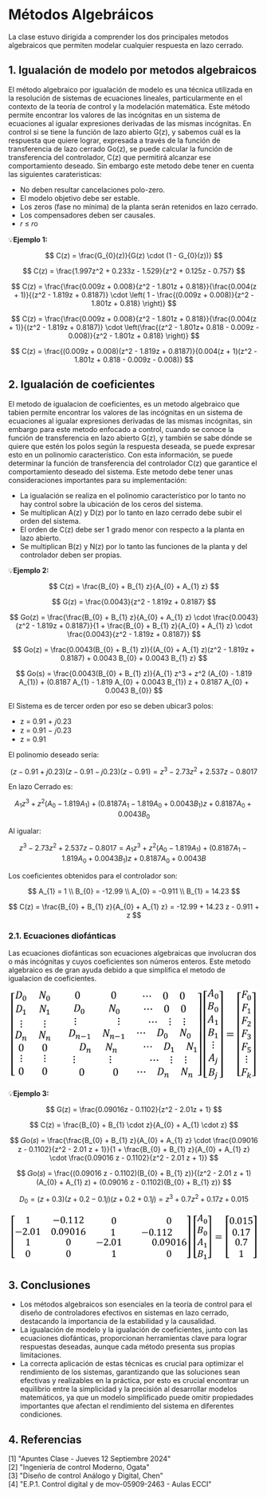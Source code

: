 # Métodos Algebráicos
La clase estuvo dirigida a comprender los dos principales metodos algebraicos que permiten modelar cualquier respuesta en lazo cerrado.
## 1. Igualación de modelo por metodos algebraicos
El método algebraico por igualación de modelo es una técnica utilizada en la resolución de sistemas de ecuaciones lineales, particularmente en el contexto de la teoría de control y la modelación matemática. Este método permite encontrar los valores de las incógnitas en un sistema de ecuaciones al igualar expresiones derivadas de las mismas incógnitas. En control si se tiene la función de lazo abierto G(z), y sabemos cuál es la respuesta que quiere lograr, expresada a través de la función de transferencia de lazo cerrado Go(z), se puede calcular la función de transferencia del controlador, C(z) que permitirá alcanzar ese comportamiento deseado. Sin embargo este metodo debe tener en cuenta las siguientes carateristicas:

* No deben resultar cancelaciones polo-zero.
* El modelo objetivo debe ser estable.
* Los zeros (fase no mínima) de la planta serán retenidos en lazo cerrado.
* Los compensadores deben ser causales.
*  𝑟 ≤ 𝑟o

💡**Ejemplo 1:** <br/>

$$
C(z) = \frac{G_{0}(z)}{G(z) \cdot (1 - G_{0}(z))}
$$


$$
C(z) = \frac{1.997z^2 + 0.233z - 1.529}{z^2 + 0.125z - 0.757}
$$


$$
C(z) = \frac{\frac{0.009z + 0.008}{z^2 - 1.801z + 0.818}}{\frac{0.004(z + 1)}{(z^2 - 1.819z + 0.8187)} \cdot \left( 1 - \frac{(0.009z + 0.008)}{z^2 - 1.801z + 0.818} \right)}
$$

$$
C(z) = \frac{\frac{0.009z + 0.008}{z^2 - 1.801z + 0.818}}{\frac{0.004(z + 1)}{(z^2 - 1.819z + 0.8187)} \cdot \left(\frac{(z^2 - 1.801z+ 0.818 - 0.009z - 0.008)}{z^2 - 1.801z + 0.818} \right)}
$$

$$
C(z) = \frac{(0.009z + 0.008)(z^2 - 1.819z + 0.8187)}{0.004(z + 1)(z^2 - 1.801z + 0.818 - 0.009z - 0.008)}
$$



## 2. Igualación de coeficientes

El metodo de igualacion de coeficientes, es un metodo algebraico que tabien permite encontrar los valores de las incógnitas en un sistema de ecuaciones al igualar expresiones derivadas de las mismas incógnitas, sin embargo para este metodo enfocado a control, cuando se conoce la función de transferencia en lazo abierto G(z), y también se sabe dónde se quiere que estén los polos según la respuesta deseada, se puede expresar esto en un polinomio característico. Con esta información, se puede determinar la función de transferencia del controlador C(z) que garantice el comportamiento deseado del sistema.
Este metodo debe tener unas consideraciones importantes para su implementación: 

* La igualación se realiza en el polinomio característico por lo tanto no hay control sobre la ubicación de los ceros del sistema.
* Se multiplican A(z) y D(z) por lo tanto en lazo cerrado debe subir el orden del sistema.
* El orden de C(z) debe ser 1 grado menor con respecto a la planta en lazo abierto.
* Se multiplican B(z) y N(z) por lo tanto las funciones de la planta y del controlador deben ser propias.


💡**Ejemplo 2:** <br/>

$$
C(z) = \frac{B_{0} + B_{1} z}{A_{0} + A_{1} z}
$$


$$
G(z) = \frac{0.0043}{z^2 - 1.819z + 0.8187}
$$

$$
Go(z) = \frac{\frac{B_{0} + B_{1} z}{A_{0} + A_{1} z} \cdot \frac{0.0043}{z^2 - 1.819z + 0.8187}}{1 + \frac{B_{0} + B_{1} z}{A_{0} + A_{1} z} \cdot \frac{0.0043}{z^2 - 1.819z + 0.8187}}
$$

$$
Go(z) = \frac{0.0043(B_{0} + B_{1} z)}{(A_{0} + A_{1} z)(z^2 - 1.819z + 0.8187) + 0.0043 B_{0} + 0.0043 B_{1} z}
$$

$$
Go(s) = \frac{0.0043(B_{0} + B_{1} z)}{A_{1} z^3 + z^2 (A_{0} - 1.819 A_{1}) + (0.8187 A_{1} - 1.819 A_{0} + 0.0043 B_{1}) z + 0.8187 A_{0} + 0.0043 B_{0}}
$$

El Sistema es de tercer orden por eso se deben ubicar3 polos:
* z = 0.91 + 𝑗0.23
* z = 0.91 − 𝑗0.23
* z = 0.91

El polinomio deseado sería:

$$
(z - 0.91 + j0.23)(z - 0.91 - j0.23)(z - 0.91) = z^3 - 2.73z^2 + 2.537z - 0.8017
$$

En lazo Cerrado es:

$$
A_{1} z^3 + z^2 (A_{0} - 1.819 A_{1}) + (0.8187 A_{1} - 1.819 A_{0} + 0.0043 B_{1}) z + 0.8187 A_{0} + 0.0043 B_{0}
$$

Al igualar:

$$
z^3 - 2.73 z^2 + 2.537 z - 0.8017 = A_{1} z^3 + z^2 (A_{0} - 1.819 A_{1}) + (0.8187 A_{1} - 1.819 A_{0} + 0.0043 B_{1}) z + 0.8187 A_{0} + 0.0043 B
$$

Los coeficientes obtenidos para el controlador son:

$$
A_{1} = 1 \\
B_{0} = -12.99 \\
A_{0} = -0.911 \\
B_{1} = 14.23
$$

$$
C(z) = \frac{B_{0} + B_{1} z}{A_{0} + A_{1} z} = -12.99 + 14.23 z - 0.911 + z
$$


### 2.1. Ecuaciones diofánticas
Las ecuaciones diofánticas son ecuaciones algebraicas que involucran dos o más incógnitas y cuyos coeficientes son números enteros. Este metodo algebraico es de gran ayuda debido a que simplifica el metodo de igualacion de coeficientes.


<p align="center">
  <img src= images/diofanticas.png />
</p>


💡**Ejemplo 3:** <br/>


$$
G(z) = \frac{0.09016z - 0.1102}{z^2 - 2.01z + 1}
$$


$$
C(z) = \frac{B_{0} + B_{1} \cdot z}{A_{0} + A_{1} \cdot z}
$$

$$
𝐺o(𝑠) = \frac{\frac{B_{0} + B_{1} z}{A_{0} + A_{1} z} \cdot \frac{0.09016 z - 0.1102}{z^2 - 2.01 z + 1}}{1 + \frac{B_{0} + B_{1} z}{A_{0} + A_{1} z} \cdot \frac{0.09016 z - 0.1102}{z^2 - 2.01 z + 1}}
$$

$$
𝐺o(𝑠) = \frac{(0.09016 z - 0.1102)(B_{0} + B_{1} z)}{(z^2 - 2.01 z + 1)(A_{0} + A_{1} z) + (0.09016 z - 0.1102)(B_{0} + B_{1} z)}
$$

$$
D_{0} = (z + 0.3)(z + 0.2 - 0.1j)(z + 0.2 + 0.1j) = z^3 + 0.7z^2 + 0.17z + 0.015
$$

<p align="center">
  <img src= images/Tabladiafo.png />
</p>


## 3. Conclusiones
* Los métodos algebraicos son esenciales en la teoría de control para el diseño de controladores efectivos en sistemas en lazo cerrado, destacando la importancia de la estabilidad y la causalidad.
* La igualación de modelo y la igualación de coeficientes, junto con las ecuaciones diofánticas, proporcionan herramientas clave para lograr respuestas deseadas, aunque cada método presenta sus propias limitaciones.
* La correcta aplicación de estas técnicas es crucial para optimizar el rendimiento de los sistemas, garantizando que las soluciones sean efectivas y realizables en la práctica, por esto es crucial encontrar un equilibrio entre la simplicidad y la precisión al desarrollar modelos matemáticos, ya que un modelo simplificado puede omitir propiedades importantes que afectan el rendimiento del sistema en diferentes condiciones.

## 4. Referencias
[1] "Apuntes Clase - Jueves 12 Septiembre 2024" <br/>
[2] "Ingeniería de control Moderno, Ogata" <br/>
[3] "Diseño de control Análogo y Digital, Chen" <br/>
[4] "E.P.1. Control digital y de mov-05909-2463 - Aulas ECCI" <br/>
